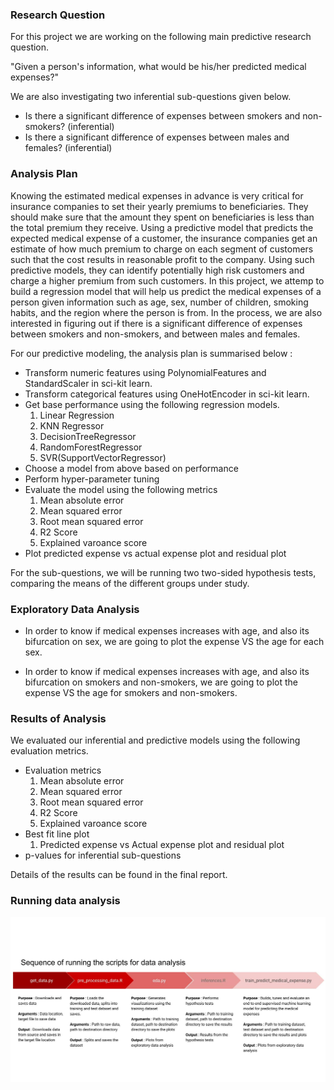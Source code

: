 ### Research Question

For this project we are working on the following main predictive research question.

  "Given a person's information, what would be his/her predicted medical expenses?"

We are also investigating two inferential sub-questions given below.

- Is there a significant difference of expenses between smokers and non-smokers? (inferential)
- Is there a significant difference of expenses between males and females? (inferential)


### Analysis Plan

Knowing the estimated medical expenses in advance is very critical for insurance companies to set their yearly premiums to beneficiaries. They should make sure that the amount they spent on beneficiaries is less than the total premium they receive. Using a predictive model that predicts the expected medical expense of a customer, the insurance companies get an estimate of how much premium to charge on each segment of customers such that the cost results in reasonable profit to the company. Using such predictive models, they can identify potentially high risk customers and charge a higher premium from such customers.  In this project, we attemp to build a regression model that will help us predict the medical expenses of a person given information such as age, sex, number of children, smoking habits, and the region where the person is from. In the process, we are also interested in figuring out   if there is a significant difference of expenses between smokers and non-smokers, and between males and females. 

For our predictive modeling, the analysis plan is summarised below : 
    
  - Transform numeric features using PolynomialFeatures and StandardScaler in sci-kit  learn.  
  - Transform categorical features using OneHotEncoder in sci-kit learn.  
  - Get base performance using the following regression models.  
      1. Linear Regression  
      2. KNN Regressor  
      3. DecisionTreeRegressor  
      4. RandomForestRegressor  
      5. SVR(SupportVectorRegressor)  
  - Choose a model from above based on performance  
  - Perform hyper-parameter tuning  
  - Evaluate the model using the following metrics  
      1. Mean absolute error  
      2. Mean squared error  
      3. Root mean squared error  
      4. R2 Score  
      5. Explained varoance score  
  - Plot predicted expense vs actual expense plot and residual plot   
        

For the sub-questions, we will be running two two-sided hypothesis tests, comparing the means of the different groups under study. 

### Exploratory Data Analysis

- In order to know if medical expenses increases with age, and also its bifurcation on sex, we are going to plot the expense VS the age for each sex.

- In order to know if medical expenses increases with age, and also its bifurcation on smokers and non-smokers, we are going to plot the expense VS the age for smokers and non-smokers.

### Results of Analysis

We evaluated our inferential and predictive models using the following evaluation metrics.   
  - Evaluation metrics  
      1. Mean absolute error    
      2. Mean squared error    
      3. Root mean squared error    
      4. R2 Score    
      5. Explained varoance score    
  - Best fit line plot   
      1. Predicted expense vs Actual expense plot and residual plot    
- p-values for inferential sub-questions  

Details of the results can be found in the final report.  


### Running data analysis
![](../reports/figures/scripts.jpg)